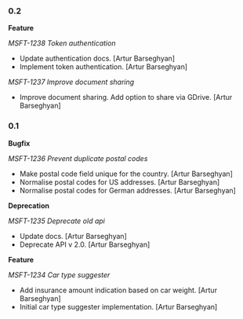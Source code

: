 ### 0.2

**Feature**

*MSFT-1238 Token authentication*

- Update authentication docs. [Artur Barseghyan]
- Implement token authentication. [Artur Barseghyan]

*MSFT-1237 Improve document sharing*

- Improve document sharing. Add option to share via GDrive. [Artur Barseghyan]

### 0.1

**Bugfix**

*MSFT-1236 Prevent duplicate postal codes*

- Make postal code field unique for the country. [Artur Barseghyan]
- Normalise postal codes for US addresses. [Artur Barseghyan]
- Normalise postal codes for German addresses. [Artur Barseghyan]

**Deprecation**

*MSFT-1235 Deprecate old api*

- Update docs. [Artur Barseghyan]
- Deprecate API v 2.0. [Artur Barseghyan]

**Feature**

*MSFT-1234 Car type suggester*

- Add insurance amount indication based on car weight. [Artur Barseghyan]
- Initial car type suggester implementation. [Artur Barseghyan]

